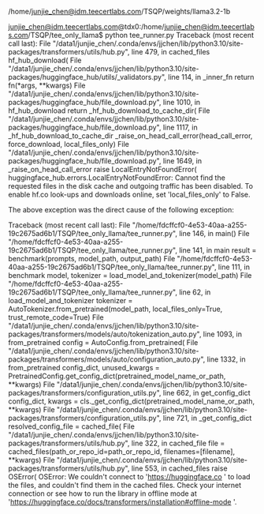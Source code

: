 /home/junjie_chen@idm.teecertlabs.com/TSQP/weights/llama3.2-1b

junjie_chen@idm.teecertlabs.com@tdx0:/home/junjie_chen@idm.teecertlabs.com/TSQP/tee_only_llama$ python tee_runner.py 
Traceback (most recent call last):
  File "/data1/junjie_chen/.conda/envs/jjchen/lib/python3.10/site-packages/transformers/utils/hub.py", line 479, in cached_files
    hf_hub_download(
  File "/data1/junjie_chen/.conda/envs/jjchen/lib/python3.10/site-packages/huggingface_hub/utils/_validators.py", line 114, in _inner_fn
    return fn(*args, **kwargs)
  File "/data1/junjie_chen/.conda/envs/jjchen/lib/python3.10/site-packages/huggingface_hub/file_download.py", line 1010, in hf_hub_download
    return _hf_hub_download_to_cache_dir(
  File "/data1/junjie_chen/.conda/envs/jjchen/lib/python3.10/site-packages/huggingface_hub/file_download.py", line 1117, in _hf_hub_download_to_cache_dir
    _raise_on_head_call_error(head_call_error, force_download, local_files_only)
  File "/data1/junjie_chen/.conda/envs/jjchen/lib/python3.10/site-packages/huggingface_hub/file_download.py", line 1649, in _raise_on_head_call_error
    raise LocalEntryNotFoundError(
huggingface_hub.errors.LocalEntryNotFoundError: Cannot find the requested files in the disk cache and outgoing traffic has been disabled. To enable hf.co look-ups and downloads online, set 'local_files_only' to False.

The above exception was the direct cause of the following exception:

Traceback (most recent call last):
  File "/home/fdcffcf0-4e53-40aa-a255-19c2675ad6b1/TSQP/tee_only_llama/tee_runner.py", line 146, in <module>
    main()
  File "/home/fdcffcf0-4e53-40aa-a255-19c2675ad6b1/TSQP/tee_only_llama/tee_runner.py", line 141, in main
    result = benchmark(prompts, model_path, output_path)
  File "/home/fdcffcf0-4e53-40aa-a255-19c2675ad6b1/TSQP/tee_only_llama/tee_runner.py", line 111, in benchmark
    model, tokenizer = load_model_and_tokenizer(model_path)
  File "/home/fdcffcf0-4e53-40aa-a255-19c2675ad6b1/TSQP/tee_only_llama/tee_runner.py", line 62, in load_model_and_tokenizer
    tokenizer = AutoTokenizer.from_pretrained(model_path, local_files_only=True, trust_remote_code=True)
  File "/data1/junjie_chen/.conda/envs/jjchen/lib/python3.10/site-packages/transformers/models/auto/tokenization_auto.py", line 1093, in from_pretrained
    config = AutoConfig.from_pretrained(
  File "/data1/junjie_chen/.conda/envs/jjchen/lib/python3.10/site-packages/transformers/models/auto/configuration_auto.py", line 1332, in from_pretrained
    config_dict, unused_kwargs = PretrainedConfig.get_config_dict(pretrained_model_name_or_path, **kwargs)
  File "/data1/junjie_chen/.conda/envs/jjchen/lib/python3.10/site-packages/transformers/configuration_utils.py", line 662, in get_config_dict
    config_dict, kwargs = cls._get_config_dict(pretrained_model_name_or_path, **kwargs)
  File "/data1/junjie_chen/.conda/envs/jjchen/lib/python3.10/site-packages/transformers/configuration_utils.py", line 721, in _get_config_dict
    resolved_config_file = cached_file(
  File "/data1/junjie_chen/.conda/envs/jjchen/lib/python3.10/site-packages/transformers/utils/hub.py", line 322, in cached_file
    file = cached_files(path_or_repo_id=path_or_repo_id, filenames=[filename], **kwargs)
  File "/data1/junjie_chen/.conda/envs/jjchen/lib/python3.10/site-packages/transformers/utils/hub.py", line 553, in cached_files
    raise OSError(
OSError: We couldn't connect to 'https://huggingface.co ' to load the files, and couldn't find them in the cached files.
Check your internet connection or see how to run the library in offline mode at 'https://huggingface.co/docs/transformers/installation#offline-mode '.